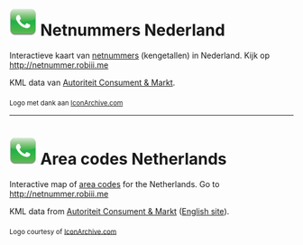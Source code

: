 # ![Logo](https://raw.githubusercontent.com/RobThree/NetnummersNL/master/logo.png) Netnummers Nederland

Interactieve kaart van [netnummers](https://nl.wikipedia.org/wiki/Netnummer) (kengetallen) in Nederland. Kijk op http://netnummer.robiii.me

KML data van [Autoriteit Consument & Markt](https://www.acm.nl/nl/onderwerpen/telecommunicatie/telefoonnummers/netnummers-in-nederland/).

<sub>Logo met dank aan [IconArchive.com](http://www.iconarchive.com/show/iphone-icons-by-judge/phone-icon.html)</sub>

- - -

# ![Logo](https://raw.githubusercontent.com/RobThree/NetnummersNL/master/logo.png) Area codes Netherlands

Interactive map of [area codes](https://en.wikipedia.org/wiki/Telephone_numbering_plan#Area_code) for the Netherlands. Go to http://netnummer.robiii.me

KML data from [Autoriteit Consument & Markt](https://www.acm.nl/nl/onderwerpen/telecommunicatie/telefoonnummers/netnummers-in-nederland/) ([English site](https://www.acm.nl/en/)).

<sub>Logo courtesy of [IconArchive.com](http://www.iconarchive.com/show/iphone-icons-by-judge/phone-icon.html)</sub>
